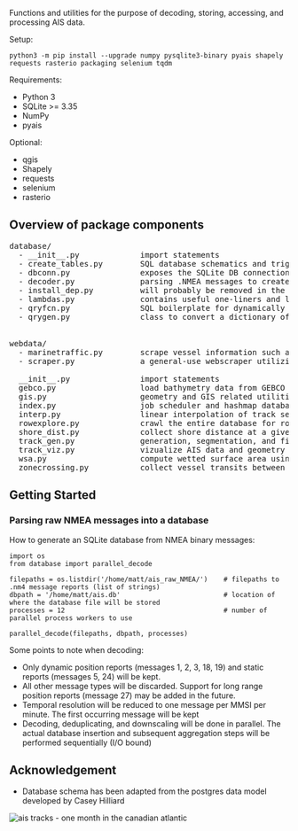 Functions and utilities for the purpose of decoding, storing, accessing, and processing AIS data. 

Setup:
  ```
  python3 -m pip install --upgrade numpy pysqlite3-binary pyais shapely requests rasterio packaging selenium tqdm
  ```

Requirements:
  * Python 3
  * SQLite >= 3.35
  * NumPy
  * pyais

Optional:
  * qgis
  * Shapely
  * requests
  * selenium
  * rasterio




## Overview of package components

<pre>
database/
  - __init__.py             import statements  
  - create_tables.py        SQL database schematics and triggers. used in decoder.py
  - dbconn.py               exposes the SQLite DB connection. some postgres code is also included for legacy purposes
  - decoder.py              parsing .NMEA messages to create an SQL database. See function parallel_decode()
  - install_dep.py          will probably be removed in the future. contains code for compiling python from source
  - lambdas.py              contains useful one-liners and lambda functions. notably includes DB query callback functions
  - qryfcn.py               SQL boilerplate for dynamically creating database queries. used when calling qrygen.py
  - qrygen.py               class to convert a dictionary of input parameters into SQL code, and generate queries  
  
  
webdata/
  - marinetraffic.py        scrape vessel information such as deadweight tonnage from marinetraffic.com
  - scraper.py              a general-use webscraper utilizing selenium, firefox, and mozilla geckodriver  
  
  __init__.py               import statements
  gebco.py                  load bathymetry data from GEBCO raster files
  gis.py                    geometry and GIS related utilities
  index.py                  job scheduler and hashmap database utility, used to parallelize functions and store arbitrary binary
  interp.py                 linear interpolation of track segments on temporal axis
  rowexplore.py             crawl the entire database for rows matching certain conditions
  shore_dist.py             collect shore distance at a given coordinates using GFW distance raster
  track_gen.py              generation, segmentation, and filtering of vessel trajectories
  track_viz.py              vizualize AIS data and geometry features using QGIS. should be considered experimental
  wsa.py                    compute wetted surface area using denny-mumford regression on vessel deadweight tonnage
  zonecrossing.py           collect vessel transits between regions of interest
</pre> 


## Getting Started

###  Parsing raw NMEA messages into a database

How to generate an SQLite database from NMEA binary messages:  

```
import os
from database import parallel_decode

filepaths = os.listdir('/home/matt/ais_raw_NMEA/')    # filepaths to .nm4 message reports (list of strings)
dbpath = '/home/matt/ais.db'                          # location of where the database file will be stored
processes = 12                                        # number of parallel process workers to use

parallel_decode(filepaths, dbpath, processes)
```

Some points to note when decoding: 
  - Only dynamic position reports (messages 1, 2, 3, 18, 19) and static reports (messages 5, 24) will be kept.
  - All other message types will be discarded. Support for long range position reports (message 27) may be added in the future.
  - Temporal resolution will be reduced to one message per MMSI per minute. The first occurring message will be kept
  - Decoding, deduplicating, and downscaling will be done in parallel. The actual database insertion and subsequent aggregation steps will be performed sequentially (I/O bound)



## Acknowledgement
  - Database schema has been adapted from the postgres data model developed by Casey Hilliard


![ais tracks - one month in the canadian atlantic](https://gitlab.meridian.cs.dal.ca/matt_s/ais_public/-/raw/master/output/scriptoutput.png)


